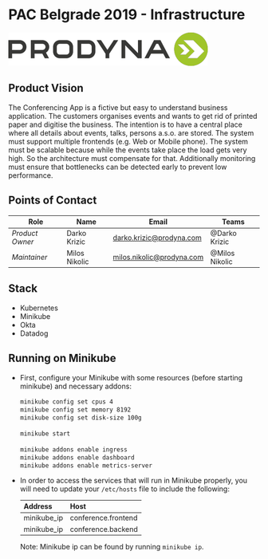 # PAC Belgrade 2019 - Infrastructure

![Logo](../client/public/images/prodyna_logo.png)

## Product Vision

The Conferencing App is a fictive but easy to understand business application. The customers organises events and wants
to get rid of printed paper and digitise the business. The intention is to have a central place where all details about
events, talks, persons a.s.o. are stored. The system must support multiple frontends (e.g. Web or Mobile phone). The
system must be scalable because while the events take place the load gets very high. So the architecture must compensate
for that. Additionally monitoring must ensure that bottlenecks can be detected early to prevent low performance.

## Points of Contact

| Role            | Name          | Email                                                                | Teams          |
| --------------- | ------------- | -------------------------------------------------------------------- | -------------- |
| _Product Owner_ | Darko Krizic  | [darko.krizic@prodyna.com](mailto:darko.krizic@prodyna.com)          | @Darko Krizic  |
| _Maintainer_    | Milos Nikolic | [milos.nikolic@prodyna.com](mailto:milos.nikolic@prodyna.com)        | @Milos Nikolic |

## Stack

- Kubernetes
- Minikube
- Okta
- Datadog

## Running on Minikube
* First, configure your Minikube with some resources (before starting minikube) and necessary addons:

    ```
    minikube config set cpus 4
    minikube config set memory 8192
    minikube config set disk-size 100g
  
    minikube start
  
    minikube addons enable ingress
    minikube addons enable dashboard
    minikube addons enable metrics-server
    ```

* In order to access the services that will run in Minikube properly, you will need to update your `/etc/hosts` file to include the following:

  | Address        |  Host                 |
  | -------------- | --------------------- |
  | minikube_ip    |  conference.frontend  |
  | minikube_ip    |  conference.backend   |

  Note: Minikube ip can be found by running `minikube ip`.